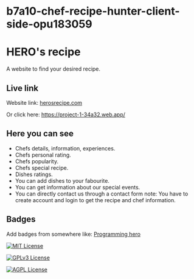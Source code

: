 # b7a10-chef-recipe-hunter-client-side-opu183059

# HERO's recipe

A website to find your desired recipe.

## Live link

Website link:
[herosrecipe.com](https://project-1-34a32.web.app/)

Or click here:
https://project-1-34a32.web.app/

## Here you can see

- Chefs details, information, experiences.
- Chefs personal rating.
- Chefs popularity.
- Chefs special recipe.
- Dishes ratings.
- You can add dishes to your fabourite.
- You can get information about our special events.
- You can directly contact us through a contact form
  note: You have to create account and login to get the recipe and chef information.

## Badges

Add badges from somewhere like: [Programming hero](https://web.programming-hero.com/home//)

[![MIT License](https://img.shields.io/badge/License-MIT-green.svg)](https://choosealicense.com/licenses/mit/)

[![GPLv3 License](https://img.shields.io/badge/License-GPL%20v3-yellow.svg)](https://opensource.org/licenses/)

[![AGPL License](https://img.shields.io/badge/license-AGPL-blue.svg)](http://www.gnu.org/licenses/agpl-3.0)

